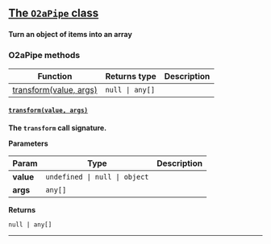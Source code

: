 <section id="main" data-note="AUTO-GENERATED CONTENT, DO NOT EDIT DIRECTLY!">

<h2><a name="o2apipe" href="https://ngx-useful.lamnhan.com/content/reference/classes/o2apipe.html"><p>The <code>O2aPipe</code> class</p>
</a></h2>

**Turn an object of items into an array**

<h3><a name="o2apipe-methods"><p>O2aPipe methods</p>
</a></h3>

| Function                                       | Returns type               | Description |
| ---------------------------------------------- | -------------------------- | ----------- |
| [transform(value, args)](#o2apipe-transform-0) | <code>null \| any[]</code> |             |

<h4><a name="o2apipe-transform-0" href="https://ngx-useful.lamnhan.com/content/reference/classes/o2apipe.html#transform"><p><code>transform(value, args)</code></p>
</a></h4>

**The `transform` call signature.**

**Parameters**

| Param     | Type                                     | Description |
| --------- | ---------------------------------------- | ----------- |
| **value** | <code>undefined \| null \| object</code> |             |
| **args**  | <code>any[]</code>                       |             |

**Returns**

<code>null | any[]</code>

---

</section>
